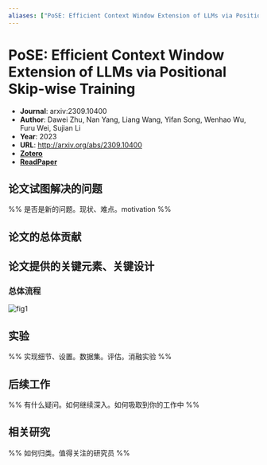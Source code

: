 ```yaml
---
aliases: ["PoSE: Efficient Context Window Extension of LLMs via Positional Skip-wise Training", "PoSE: Efficient Context Window Extension of LLMs via Positional Skip-wise Training, 2023"]
---
```

# PoSE: Efficient Context Window Extension of LLMs via Positional Skip-wise Training

- **Journal**: arxiv:2309.10400
- **Author**: Dawei Zhu, Nan Yang, Liang Wang, Yifan Song, Wenhao Wu, Furu Wei, Sujian Li
- **Year**: 2023
- **URL**: http://arxiv.org/abs/2309.10400
- [**Zotero**](zotero://select/items/@2023PoSEEfficientContextZhu)
- [**ReadPaper**](https://readpaper.com/pdf-annotate/note?pdfId=4802121706214785025&noteId=1988397097570726400)

## 论文试图解决的问题

%% 是否是新的问题。现状、难点。motivation %%

## 论文的总体贡献

## 论文提供的关键元素、关键设计

### 总体流程

![fig1](https://pdf.cdn.readpaper.com/parsed/fetch_target/b3608b4cca0e975b2d0de84b41949546_1_Figure_1_-1091281680.png)

## 实验

%% 实现细节、设置。数据集。评估。消融实验 %%

## 后续工作

%% 有什么疑问。如何继续深入。如何吸取到你的工作中 %%

## 相关研究

%% 如何归类。值得关注的研究员 %%
